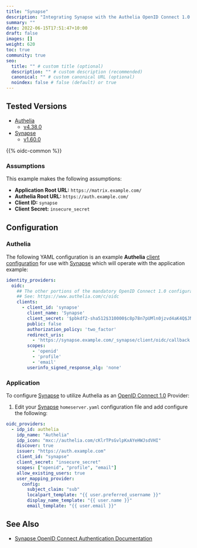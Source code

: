 ```yaml
---
title: "Synapse"
description: "Integrating Synapse with the Authelia OpenID Connect 1.0 Provider."
summary: ""
date: 2022-06-15T17:51:47+10:00
draft: false
images: []
weight: 620
toc: true
community: true
seo:
  title: "" # custom title (optional)
  description: "" # custom description (recommended)
  canonical: "" # custom canonical URL (optional)
  noindex: false # false (default) or true
---
```


## Tested Versions

* [Authelia]
  * [v4.38.0](https://github.com/authelia/authelia/releases/tag/v4.38.0)
* [Synapse]
  * [v1.60.0](https://github.com/matrix-org/synapse/releases/tag/v1.60.0)

{{% oidc-common %}}

### Assumptions

This example makes the following assumptions:

* __Application Root URL:__ `https://matrix.example.com/`
* __Authelia Root URL:__ `https://auth.example.com/`
* __Client ID:__ `synapse`
* __Client Secret:__ `insecure_secret`

## Configuration

### Authelia

The following YAML configuration is an example __Authelia__ [client configuration] for use with [Synapse] which will
operate with the application example:

```yaml {title="configuration.yml"}
identity_providers:
  oidc:
    ## The other portions of the mandatory OpenID Connect 1.0 configuration go here.
    ## See: https://www.authelia.com/c/oidc
    clients:
      - client_id: 'synapse'
        client_name: 'Synapse'
        client_secret: '$pbkdf2-sha512$310000$c8p78n7pUMln0jzvd4aK4Q$JNRBzwAo0ek5qKn50cFzzvE9RXV88h1wJn5KGiHrD0YKtZaR/nCb2CJPOsKaPK0hjf.9yHxzQGZziziccp6Yng'  # The digest of 'insecure_secret'.
        public: false
        authorization_policy: 'two_factor'
        redirect_uris:
          - 'https://synapse.example.com/_synapse/client/oidc/callback'
        scopes:
          - 'openid'
          - 'profile'
          - 'email'
        userinfo_signed_response_alg: 'none'
```

### Application

To configure [Synapse] to utilize Authelia as an [OpenID Connect 1.0] Provider:

1. Edit your [Synapse] `homeserver.yaml` configuration file and add configure the following:

```yaml {title="homeserver.yaml"}
oidc_providers:
  - idp_id: authelia
    idp_name: "Authelia"
    idp_icon: "mxc://authelia.com/cKlrTPsGvlpKxAYeHWJsdVHI"
    discover: true
    issuer: "https://auth.example.com"
    client_id: "synapse"
    client_secret: "insecure_secret"
    scopes: ["openid", "profile", "email"]
    allow_existing_users: true
    user_mapping_provider:
      config:
        subject_claim: "sub"
        localpart_template: "{{ user.preferred_username }}"
        display_name_template: "{{ user.name }}"
        email_template: "{{ user.email }}"
```

## See Also

* [Synapse OpenID Connect Authentication Documentation](https://matrix-org.github.io/synapse/latest/openid.html)

[Authelia]: https://www.authelia.com
[Synapse]: https://github.com/matrix-org/synapse
[OpenID Connect 1.0]: ../../openid-connect/introduction.md
[client configuration]: ../../../configuration/identity-providers/openid-connect/clients.md
